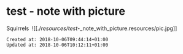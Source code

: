 # test - note with picture

Squirrels 
![[./_resources/test_-_note_with_picture.resources/pic.jpg]]

    Created at: 2018-10-06T09:44:14+01:00
    Updated at: 2018-10-06T10:12:11+01:00

